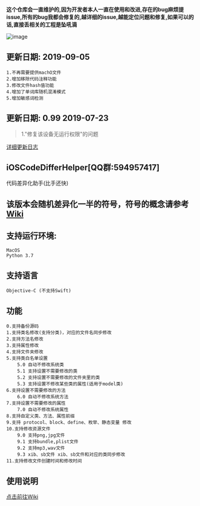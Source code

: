 **这个仓库会一直维护的,因为开发者本人一直在使用和改进,存在的bug麻烦提issue,所有的bug我都会修复的,越详细的issue,越能定位问题和修复,如果可以的话,直接丢相关的工程是坠吼滴**

![image](https://github.com/iOSCoderMaster/iOSCodeDifferHelper/blob/master/QRCode.png)

## 更新日期: 2019-09-05

 ```
1.不再需要提供machO文件
2.增加移除代码注释功能
3.修改文件hash值功能
4.增加了单词库随机混淆模式
5.增加敏感词检测
```


## 更新日期: 0.99 2019-07-23
> 1."修复该设备无运行权限"的问题

[详细更新日志](https://github.com/iOSCoderMaster/iOSCodeDifferHelper/wiki/更新日志)


## iOSCodeDifferHelper[QQ群:594957417]
代码差异化助手(比手还快)

## 该版本会随机差异化一半的符号，符号的概念请参考[Wiki](https://github.com/rowliny/iOSCodeDifferHelper/wiki)

## 支持运行环境:

```
MacOS
Python 3.7
```

## 支持语言

```
Objective-C (不支持Swift)
```

## 功能

```
0.支持备份源码
1.支持类名修改(支持分类)，对应的文件名同步修改
2.支持方法名修改
3.支持属性修改
4.支持文件夹修改
5.支持类白名单设置
    5.0 自动不修改系统类
    5.1 支持设置不需要修改的类
    5.2 支持设置不需要修改的文件夹里的类
    5.3 支持设置不修改某些类的属性(适用于model类)
6.支持设置不需要修改的方法
    6.0 自动不修改系统方法
7.支持设置不需要修改的属性
    7.0 自动不修改系统属性
8.支持自定义类、方法、属性前缀
9.支持 protocol、block、define、枚举、静态变量 修改
10.支持修改资源文件
    9.0 支持png,jpg文件
    9.1 支持bundle,plist文件
    9.2 支持mp3,wav文件
    9.3 xib、sb文件 xib、sb文件和对应的类同步修改
11.支持修改文件创建时间和修改时间
```

## 使用说明
[点击前往Wiki](https://github.com/rowliny/iOSCodeDifferHelper/wiki)






